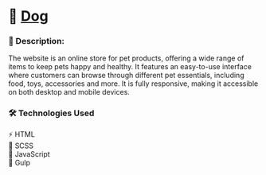 # 🐶 [**Dog**](https://olenazlotarenchuk.github.io/Dog/)

### 📖 Description:
The website is an online store for pet products, offering a wide range of items to keep pets happy and healthy.
It features an easy-to-use interface where customers can browse through different pet essentials, including food, toys, accessories and more.
It is fully responsive, making it accessible on both desktop and mobile devices.

### 🛠️ Technologies Used

⚡ HTML <br>
🎨 SCSS<br>
🚀 JavaScript<br>
🔄 Gulp
